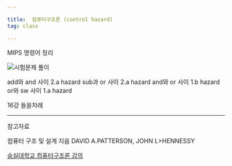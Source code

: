 ```yaml
---

title:  컴퓨터구조론 (control hazard)
tag: class 

---
```


MIPS 명령어 정리



![시험문제 풀이](https://user-images.githubusercontent.com/23495876/40278086-83b96a70-5c65-11e8-88dc-8a143236f1b3.png)

add와 and 사이 2.a hazard
sub과 or 사이 2.a hazard
and와 or 사이 1.b hazard
or와 sw 사이 1.a hazard
 
 16강 들을차례
 
 
---
 
참고자료 


컴퓨터 구조 및 설계 지음 DAVID A.PATTERSON, JOHN L>HENNESSY 

[숭실대학교 컴퓨터구조론 강의](http://www.kocw.net/home/search/kemView.do?kemId=998138)
